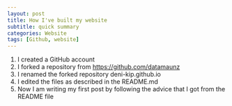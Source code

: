 ```yaml
---
layout: post
title: How I've built my website
subtitle: quick summary
categories: Website
tags: [Github, website]
---
```


1. I created a GitHub account
2. I forked a repository from https://github.com/datamaunz
3. I renamed the forked repository deni-kip.github.io
4. I edited the files as described in the README.md
5. Now I am writing my first post by following the advice that I got from the README file
